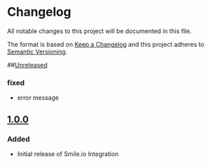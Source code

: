 # Changelog

All notable changes to this project will be documented in this file.

The format is based on [Keep a Changelog](http://keepachangelog.com/) and this project adheres to [Semantic Versioning](http://semver.org/).

##[Unreleased]
### fixed
- error message

## [1.0.0]
### Added
- Initial release of Smile.io Integration

[Unreleased]: https://github.com/shopgate-professional-services/ext-smile.io/compare/v1.0.0...HEAD
[1.0.0]: https://github.com/shopgate-professional-services/ext-smile.io/tree/v1.0.0
